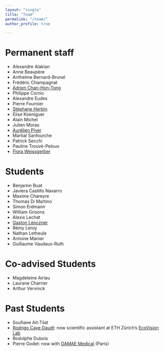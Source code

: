 ```yaml
---
layout: "single"
title: "Team"
permalink: "/team/"
author_profile: true

---
```


# Permanent staff

* Alexandre Alakian
* Anne Beaupère
* Anthelme Bernard-Brunel
* Frédéric Champagnat
* [Adrien Chan-Hon-Tong](https://www.onera.fr/fr/staff/adrien-chan-hon-tong)
* Philippe Cornic
* Alexandre Eudes
* Pierre Fournier
* [Stéphane Herbin](https://stepherbin.github.io/)
* Elise Koeniguer
* Alain Michel
* Julien Moras
* [Aurélien Plyer](https://github.com/aplyer)
* Martial Sanfourche
* Patrick Secchi
* Pauline Trouvé-Peloux
* [Flora Weissgerber](https://flora.weissgerber.fr/)


# Students

* Benjamin Buat
* Javiera Castillo Navarro
* Maxime Chareyre
* Thomas Di Martino
* Simon Erdmann
* William Grisons 
* Alexis Lechat
* [Gaston Lenczner](https://gaslen.github.io/)
* Rémy Leroy
* Nathan Letheule
* Antoine Manier
* Guillaume Vaudaux-Ruth


# Co-advised Students

* Magdeleine Airiau
* Laurane Charrier
* Arthur Vervinck


# Past Students

* Soufiane Ait-Tilat
* [Rodrigo Caye Daudt](https://rcdaudt.github.io/): now scientific assistant at ETH Zürich’s [EcoVision Lab](https://prs.igp.ethz.ch/ecovision.html)
* Rodolphe Dubois
* Pierre Godet: now with [DAMAE Medical](https://damae-medical.com/) (Paris)
